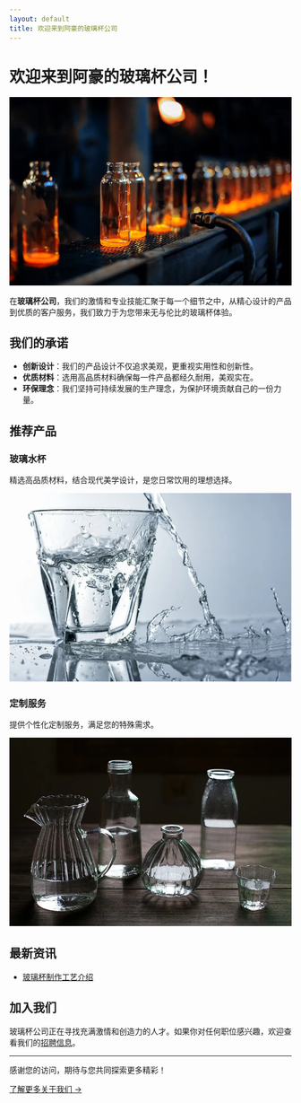 ```yaml
---
layout: default
title: 欢迎来到阿豪的玻璃杯公司
---
```


# 欢迎来到阿豪的玻璃杯公司！

![首页大图](/assets/images/1.webp)

在**玻璃杯公司**，我们的激情和专业技能汇聚于每一个细节之中，从精心设计的产品到优质的客户服务，我们致力于为您带来无与伦比的玻璃杯体验。

## 我们的承诺

- **创新设计**：我们的产品设计不仅追求美观，更重视实用性和创新性。
- **优质材料**：选用高品质材料确保每一件产品都经久耐用，美观实在。
- **环保理念**：我们坚持可持续发展的生产理念，为保护环境贡献自己的一份力量。

## 推荐产品

### 玻璃水杯

精选高品质材料，结合现代美学设计，是您日常饮用的理想选择。

![玻璃水杯](/assets/images/4.webp)


### 定制服务

提供个性化定制服务，满足您的特殊需求。

![定制服务](/assets/images/new-product2.webp)

## 最新资讯

- [玻璃杯制作工艺介绍](/news/glass-making-process)

## 加入我们

玻璃杯公司正在寻找充满激情和创造力的人才。如果你对任何职位感兴趣，欢迎查看我们的[招聘信息](/jobs/)。

---

感谢您的访问，期待与您共同探索更多精彩！

[了解更多关于我们 →](/about/)